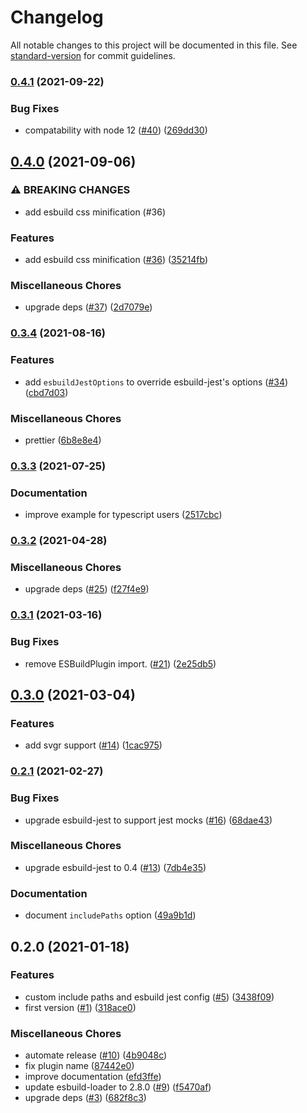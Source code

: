 # Changelog

All notable changes to this project will be documented in this file. See [standard-version](https://github.com/conventional-changelog/standard-version) for commit guidelines.

### [0.4.1](https://github.com/pradel/create-react-app-esbuild/compare/v0.4.0...v0.4.1) (2021-09-22)


### Bug Fixes

* compatability with node 12 ([#40](https://github.com/pradel/create-react-app-esbuild/issues/40)) ([269dd30](https://github.com/pradel/create-react-app-esbuild/commit/269dd3055e59930ca4534aa7ab124f02883823e6))

## [0.4.0](https://github.com/pradel/create-react-app-esbuild/compare/v0.3.4...v0.4.0) (2021-09-06)


### ⚠ BREAKING CHANGES

* add esbuild css minification  (#36)

### Features

* add esbuild css minification  ([#36](https://github.com/pradel/create-react-app-esbuild/issues/36)) ([35214fb](https://github.com/pradel/create-react-app-esbuild/commit/35214fb9325f52f7a4406afc7c9359650aa820da))


### Miscellaneous Chores

* upgrade deps ([#37](https://github.com/pradel/create-react-app-esbuild/issues/37)) ([2d7079e](https://github.com/pradel/create-react-app-esbuild/commit/2d7079e81269bed793b447d6c854e53dd314afc2))

### [0.3.4](https://github.com/pradel/create-react-app-esbuild/compare/v0.3.3...v0.3.4) (2021-08-16)


### Features

* add `esbuildJestOptions` to override esbuild-jest's options ([#34](https://github.com/pradel/create-react-app-esbuild/issues/34)) ([cbd7d03](https://github.com/pradel/create-react-app-esbuild/commit/cbd7d031011f5ce10f8217c06868998ddf9f5af0))


### Miscellaneous Chores

* prettier ([6b8e8e4](https://github.com/pradel/create-react-app-esbuild/commit/6b8e8e469ed71b9812d8553260b952cee11e2edd))

### [0.3.3](https://github.com/pradel/create-react-app-esbuild/compare/v0.3.2...v0.3.3) (2021-07-25)


### Documentation

* improve example for typescript users ([2517cbc](https://github.com/pradel/create-react-app-esbuild/commit/2517cbcaf965a339002c2fefa7368b12a90ea58c))

### [0.3.2](https://github.com/pradel/create-react-app-esbuild/compare/v0.3.1...v0.3.2) (2021-04-28)


### Miscellaneous Chores

* upgrade deps ([#25](https://github.com/pradel/create-react-app-esbuild/issues/25)) ([f27f4e9](https://github.com/pradel/create-react-app-esbuild/commit/f27f4e9c4ad5dcb5a0e51106e0d667c338bda372))

### [0.3.1](https://github.com/pradel/create-react-app-esbuild/compare/v0.3.0...v0.3.1) (2021-03-16)


### Bug Fixes

* remove ESBuildPlugin import. ([#21](https://github.com/pradel/create-react-app-esbuild/issues/21)) ([2e25db5](https://github.com/pradel/create-react-app-esbuild/commit/2e25db51fd8678fcd8475a7abb5d75140ec0d0bb))

## [0.3.0](https://github.com/pradel/create-react-app-esbuild/compare/v0.2.1...v0.3.0) (2021-03-04)


### Features

* add svgr support ([#14](https://github.com/pradel/create-react-app-esbuild/issues/14)) ([1cac975](https://github.com/pradel/create-react-app-esbuild/commit/1cac975b3e487912e595ad803cf773e5b58de974))

### [0.2.1](https://github.com/pradel/create-react-app-esbuild/compare/v0.2.0...v0.2.1) (2021-02-27)


### Bug Fixes

* upgrade esbuild-jest to support jest mocks ([#16](https://github.com/pradel/create-react-app-esbuild/issues/16)) ([68dae43](https://github.com/pradel/create-react-app-esbuild/commit/68dae4360a01e692461d08b673ce61c8c196b777))


### Miscellaneous Chores

* upgrade esbuild-jest to 0.4 ([#13](https://github.com/pradel/create-react-app-esbuild/issues/13)) ([7db4e35](https://github.com/pradel/create-react-app-esbuild/commit/7db4e35a36f991f9e405d664b510875e2ed08a0c))


### Documentation

* document `includePaths` option ([49a9b1d](https://github.com/pradel/create-react-app-esbuild/commit/49a9b1dc6f10422cc5c413196c496431629cef3b))

## 0.2.0 (2021-01-18)


### Features

* custom include paths and esbuild jest config ([#5](https://github.com/pradel/create-react-app-esbuild/issues/5)) ([3438f09](https://github.com/pradel/create-react-app-esbuild/commit/3438f092f66e454119b03324e6387dbbe5a0261f))
* first version ([#1](https://github.com/pradel/create-react-app-esbuild/issues/1)) ([318ace0](https://github.com/pradel/create-react-app-esbuild/commit/318ace0957961e2482d45e041fc969a6bbaf4282))


### Miscellaneous Chores

* automate release ([#10](https://github.com/pradel/create-react-app-esbuild/issues/10)) ([4b9048c](https://github.com/pradel/create-react-app-esbuild/commit/4b9048cb353d2897b21d4b0fea3bcbfdca7a56f1))
* fix plugin name ([87442e0](https://github.com/pradel/create-react-app-esbuild/commit/87442e01067819b857766dfe9abd787a9ea8c61a))
* improve documentation ([efd3ffe](https://github.com/pradel/create-react-app-esbuild/commit/efd3ffed875aced377970ff36fb0271ce41c69a6))
* update esbuild-loader to 2.8.0 ([#9](https://github.com/pradel/create-react-app-esbuild/issues/9)) ([f5470af](https://github.com/pradel/create-react-app-esbuild/commit/f5470af7298f5a8b078447a20c5991e554b4bdac))
* upgrade deps ([#3](https://github.com/pradel/create-react-app-esbuild/issues/3)) ([682f8c3](https://github.com/pradel/create-react-app-esbuild/commit/682f8c352fe670964e88e05897e9b37bd0c82cbd))
